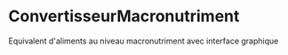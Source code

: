 # ConvertisseurMacronutriment
Equivalent d'aliments au niveau macronutriment avec interface graphique
